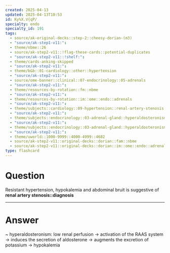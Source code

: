 ```yaml
---
created: 2025-04-13
updated: 2025-04-13T10:53
id: Ky%X.V{qP/
specialty: endo
specialty_id: 191
tags:
  - source/ak-original-decks::step-2::cheesy-dorian-(m3)
  - "source/ak-step1-v11:": 
  - theme/nbme::26
  - source/ak-step2-v11::!flag-these-cards::potential-duplicates
  - "source/ak-step2-v11::!shelf:": 
  - theme/cards-anking-skipped
  - "source/ak-step2-v11:": 
  - theme/b&b::01-cardiology::other::hypertension
  - "source/ak-step2-v11:": 
  - source/ome-banner::clinical::07-endocrinology::05-adrenals
  - "source/ak-step2-v11:": 
  - theme/resources-by-rotation::fm::nbme
  - "source/ak-step2-v11:": 
  - theme/resources-by-rotation::im::ome::endo::adrenals
  - "source/ak-step2-v11:": 
  - theme/subjects::cardiology::09-hypertension::renal-artery-stenosis
  - "source/ak-step2-v11:": 
  - theme/subjects::endocrinology::03-adrenal-gland::hyperaldosteronism-conn-syndrome
  - "source/ak-step2-v11:": 
  - theme/subjects::endocrinology::03-adrenal-gland::hyperaldosteronism-conn-syndrome::pathophysiology
  - "source/ak-step2-v11:": 
  - theme/uworld::1000-9999::4000-4999::4682
  - source/ak-step2-v11::original-decks::dorian::fam::nbme
  - source/ak-step2-v11::original-decks::dorian::im::ome::endo::adrenals
type: flashcard
---
```


# Question
Resistant hypertension, hypokalemia and abdominal bruit is suggestive of **renal artery stenosis::diagnosis**

---

# Answer
~ hyperaldosteronism: low renal perfusion → activation of the RAAS system → induces the secretion of aldosterone → augments the excretion of potassium → hypokalemia